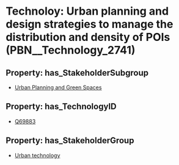 # Technoloy: __Urban planning and design strategies to manage the distribution and density of POIs__ (PBN__Technology_2741)

## Property: has_StakeholderSubgroup

* [Urban Planning and Green Spaces](PBN__TechSubgroup_85)

## Property: has_TechnologyID

* [Q69883](Q69883)

## Property: has_StakeholderGroup

* [Urban technology](PBN__TechGroup_14)

